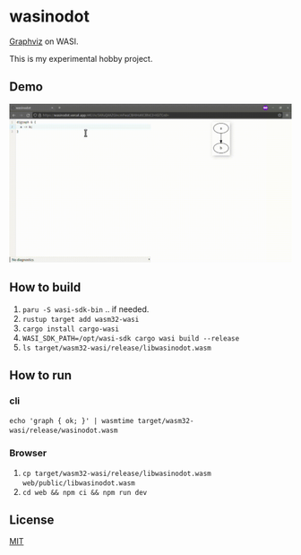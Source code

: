 # wasinodot

[Graphviz](https://graphviz.org/) on WASI.

This is my experimental hobby project.

## Demo

![demo](assets/demo.gif)

## How to build

1. `paru -S wasi-sdk-bin` .. if needed.
2. `rustup target add wasm32-wasi`
3. `cargo install cargo-wasi`
4. `WASI_SDK_PATH=/opt/wasi-sdk cargo wasi build --release`
5. `ls target/wasm32-wasi/release/libwasinodot.wasm`

## How to run

### cli

`echo 'graph { ok; }' | wasmtime target/wasm32-wasi/release/wasinodot.wasm`

### Browser

1. `cp target/wasm32-wasi/release/libwasinodot.wasm web/public/libwasinodot.wasm`
2. `cd web && npm ci && npm run dev`

## License

[MIT](LICENSE)
